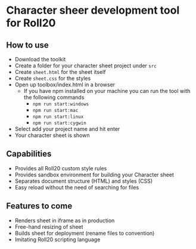 # Character sheer development tool for Roll20

## How to use

- Download the toolkit
- Create a folder for your character sheet project under `src`
- Create `sheet.html` for the sheet itself
- Create `sheet.css` for the styles
- Open up toolbox/index.html in a browser
  - If you have npm installed on your machine you can run the tool with the following commands
    - `npm run start:windows`
    - `npm run start:mac`
    - `npm run start:linux`
    - `npm run start:cygwin`
- Select add your project name and hit enter
- Your character sheet is shown

## Capabilities

- Provides all Roll20 custom style rules
- Provides sandbox environment for building your Character sheet
- Separates document structure (HTML) and styles (CSS)
- Easy reload without the need of searching for files

## Features to come

- Renders sheet in iframe as in production
- Free-hand resizing of sheet
- Builds sheet for deployment (rename files to convention)
- Imitating Roll20 scripting language
